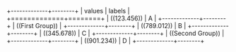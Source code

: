 
+-------------+--------+
| values      | labels |
+=============+========+
| ((123.456)) | A      |
+-------------+--------+
| ((First Group))      |
+-------------+--------+
| ((789.012)) | B      |
+-------------+--------+
| ((345.678)) | C      |
+-------------+--------+
| ((Second Group))     |
+-------------+--------+
| ((901.234)) | D      |
+-------------+--------+ 
